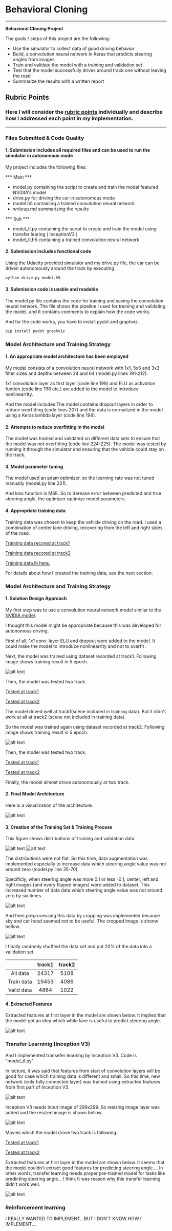 # **Behavioral Cloning** 
---

**Behavioral Cloning Project**

The goals / steps of this project are the following:
* Use the simulator to collect data of good driving behavior
* Build, a convolution neural network in Keras that predicts steering angles from images
* Train and validate the model with a training and validation set
* Test that the model successfully drives around track one without leaving the road
* Summarize the results with a written report

## Rubric Points
### Here I will consider the [rubric points](https://review.udacity.com/#!/rubrics/432/view) individually and describe how I addressed each point in my implementation.  

---
### Files Submitted & Code Quality

#### 1. Submission includes all required files and can be used to run the simulator in autonomous mode

My project includes the following files:

***  Main *** 
* model.py containing the script to create and train the model featured NVIDIA's model
* drive.py for driving the car in autonomous mode
* model.h5 containing a trained convolution neural network
* writeup.md summarizing the results

*** Sub *** 
* model_tl.py containing the script to create and train the model using transfer learing ( InceptionV3 )
* model_tl.h5 containing a trained convolution neural network

#### 2. Submission includes functional code
Using the Udacity provided simulator and my drive.py file, the car can be driven autonomously around the track by executing 
```sh
python drive.py model.h5
```

#### 3. Submission code is usable and readable

The model.py file contains the code for training and saving the convolution neural network. The file shows the pipeline I used for training and validating the model, and it contains comments to explain how the code works.

And for the code works, you have to install pydot and graphviz.
```sh
pip install pydot graphviz
```

### Model Architecture and Training Strategy

#### 1. An appropriate model architecture has been employed

My model consists of a convolution neural network with 1x1, 5x5 and 3x3 filter sizes and depths between 24 and 64 (model.py lines 191-212). 

1x1 convolution layer as first layer (code line 198) and ELU as activation funtion (code line 198 etc.) are added to the model to introduce nonlinearrity.

And the model includes The model contains dropout layers in order to reduce overfitting (code lines 207) and the data is normalized in the model using a Keras lambda layer (code line 194).

#### 2. Attempts to reduce overfitting in the model

The model was trained and validated on different data sets to ensure that the model was not overfitting (code line 224-225). The model was tested by running it through the simulator and ensuring that the vehicle could stay on the track.

#### 3. Model parameter tuning

The model used an adam optimizer, so the learning rate was not tuned manually (model.py line 221).

And loss function is MSE. So to derease error between predicted and true steering angle, the optimizer optimize model parameters.

#### 4. Appropriate training data

Training data was chosen to keep the vehicle driving on the road. I used a combination of center lane driving, recovering from the left and right sides of the road.

[Training data recored at track1](https://youtu.be/GsNV_fHJyI0)

[Training data recored at track2](https://youtu.be/bT1zx2h4iok)

[Training data ih here.](https://drive.google.com/drive/folders/16eYroYA0rcpTim1paH6-xv5VcyREoag-?usp=sharing)

For details about how I created the training data, see the next section. 

### Model Architecture and Training Strategy

#### 1. Solution Design Approach

My first step was to use a convolution neural network model similar to the [NVIDIA model](https://devblogs.nvidia.com/deep-learning-self-driving-cars/).

I thought this model might be appropriate because this was developed for autonomous driving.

First of all, 1x1 conv. layer ELU and dropout were added to the model. It could make the model to introduce nonlinearrity and not to overfit .

Next, the model was trained using dataset recorded at track1. Following image shows training result in 5 epoch.

![alt text](./training_results_5epoch.png)

Then, the model was tested two track.

[Tested at track1](https://youtu.be/FCUiHn886-c)

[Tested at track2](https://youtu.be/SQEpGinTu6s)

The model drived well at track1(scene included in training data). But it didn't work at all at track2 (scene not included in training data).

So the model was trained again using dataset recorded at track2. Following image shows training result in 5 epoch.

![alt text](./training_results_track2.png)

Then, the model was tested two track.

[Tested at track1](https://youtu.be/pyhaYlEJpZg)

[Tested at track2](https://youtu.be/Cl2_GEv3AM0)

Finally, the model almost drove autonomously at two track.

#### 2. Final Model Architecture

Here is a visualization of the architecture.

![alt text](./model.png)

#### 3. Creation of the Training Set & Training Process

This figure shows distributions of training and validation data. 

![alt text](./train.png)
![alt text](./validation.png)

The distributions were not flat. So this time, data augmentation was implemented especially to increase data which steering angle value was not around zero (model.py line 35-70).

Specificly, when steering angle was more 0.1 or less -0.1, center, left and right images (and every flipped images) were added to dataset. This increased number of data data which steering angle value was not around zero by six times.

![alt text](./images_aug.png)

And then preprocessing this data by cropping was implemented because sky and car hood seemed not to be useful. The cropped image is shonw bellow.

![alt text](./images.png)

I finally randomly shuffled the data set and put 20% of the data into a validation set. 

|             | track1 | track2 |
|:-----------:|:---------:|:----------:|
| All data    | 24317 | 5108 | 
| Train data | 19453 | 4086 |
| Valid data | 4864 | 1022 |

#### 4. Extracted Features

Extracted features at first layer in the model are shown below. It implied that the model got an idea which white lane is useful to predict steering angle.

![alt text](./hidden_layer_output.png)

### Transfer Learninig (Inception V3)

And I implemented transefer learning by Inception V3. Code is "model_tl.py".

In lecture, it was said that features from start of convolution layers will be good for case which training data is different and small. So this time, new network (only fully connected layer) was trained using extracted features from first part of Inception V3.

![alt text](./model_tl.png)

Inception V3 needs input image of 299x299. So resizing image layer was added and the resized image is shown bellow.

![alt text](./images_tl.png)

Movies which the model drove two track is following.

[Tested at track1](https://youtu.be/CU_Gzi0jzCo)

[Tested at track2](https://youtu.be/uNcmy4hA5-Y)

Extracted features at first layer in the model are shown below. It seems that the model couldn't extract good features for predicting steering angle.... In other words, transfer learning needs proper pre-trained model for tasks like predicting steering angle... I think It was reason why this transfer learning didn't work well.

![alt text](./hidden_layer_output_tl.png)

### Reinforcement learning

I REALLY WANTED TO IMPLEMENT...BUT I DON'T KNOW HOW I IMPLEMENT....